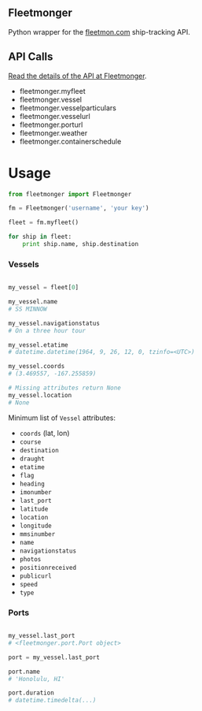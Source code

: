 ## Fleetmonger

Python wrapper for the [fleetmon.com](fleetmon.com) ship-tracking API.

## API Calls
[Read the details of the API at Fleetmonger](https://www.fleetmon.com/faq/public_api).
* fleetmonger.myfleet
* fleetmonger.vessel
* fleetmonger.vesselparticulars
* fleetmonger.vesselurl
* fleetmonger.porturl
* fleetmonger.weather
* fleetmonger.containerschedule

# Usage

````python
from fleetmonger import Fleetmonger

fm = Fleetmonger('username', 'your key')

fleet = fm.myfleet()

for ship in fleet:
    print ship.name, ship.destination

````

### Vessels

````python

my_vessel = fleet[0]

my_vessel.name
# SS MINNOW

my_vessel.navigationstatus
# On a three hour tour

my_vessel.etatime
# datetime.datetime(1964, 9, 26, 12, 0, tzinfo=<UTC>)

my_vessel.coords
# (3.469557, -167.255859)

# Missing attributes return None
my_vessel.location
# None

````

Minimum list of `Vessel` attributes:

* `coords` (lat, lon)
* `course`
* `destination`
* `draught`
* `etatime`
* `flag`
* `heading`
* `imonumber`
* `last_port`
* `latitude`
* `location`
* `longitude`
* `mmsinumber`
* `name`
* `navigationstatus`
* `photos`
* `positionreceived`
* `publicurl`
* `speed`
* `type`

### Ports

````python

my_vessel.last_port
# <fleetmonger.port.Port object>

port = my_vessel.last_port

port.name
# 'Honolulu, HI'

port.duration
# datetime.timedelta(...)

````
